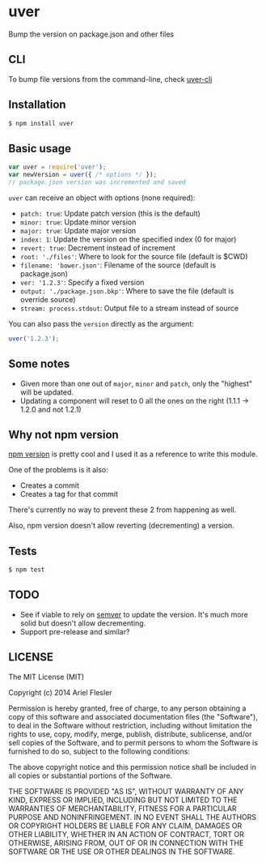 # uver

Bump the version on package.json and other files

## CLI

To bump file versions from the command-line, check [uver-cli](https://github.com/flesler/uver-cli)

## Installation

``` bash
$ npm install uver
```

## Basic usage

```js
var uver = require('uver');
var newVersion = uver({ /* options */ });
// package.json version was incremented and saved
```

`uver` can receive an object with options (none required):
- `patch: true`: Update patch version (this is the default)
- `minor: true`: Update minor version
- `major: true`: Update major version
- `index: 1`: Update the version on the specified index (0 for major)
- `revert: true`: Decrement instead of increment
- `root: './files'`: Where to look for the source file (default is $CWD)
- `filename: 'bower.json'`: Filename of the source (default is package.json)
- `ver: '1.2.3'`: Specify a fixed version
- `output: './package.json.bkp'`: Where to save the file (default is override source)
- `stream: process.stdout`: Output file to a stream instead of source

You can also pass the `version` directly as the argument:
```js
uver('1.2.3');
```

## Some notes

- Given more than one out of `major`, `minor` and `patch`, only the "highest" will be updated.
- Updating a component will reset to 0 all the ones on the right (1.1.1 -> 1.2.0 and not 1.2.1)

## Why not npm version

[npm version](https://www.npmjs.org/doc/cli/npm-version.html) is pretty cool and I used it as a reference to write this module.

One of the problems is it also:
- Creates a commit
- Creates a tag for that commit

There's currently no way to prevent these 2 from happening as well.

Also, npm version doesn't allow reverting (decrementing) a version.

## Tests

``` bash
$ npm test
```

## TODO
- See if viable to rely on [semver](https://github.com/npm/node-semver) to update the version. It's much more solid but doesn't allow decrementing.
- Support pre-release and similar?

## LICENSE

The MIT License (MIT)

Copyright (c) 2014 Ariel Flesler

Permission is hereby granted, free of charge, to any person obtaining a copy
of this software and associated documentation files (the "Software"), to deal
in the Software without restriction, including without limitation the rights
to use, copy, modify, merge, publish, distribute, sublicense, and/or sell
copies of the Software, and to permit persons to whom the Software is
furnished to do so, subject to the following conditions:

The above copyright notice and this permission notice shall be included in all
copies or substantial portions of the Software.

THE SOFTWARE IS PROVIDED "AS IS", WITHOUT WARRANTY OF ANY KIND, EXPRESS OR
IMPLIED, INCLUDING BUT NOT LIMITED TO THE WARRANTIES OF MERCHANTABILITY,
FITNESS FOR A PARTICULAR PURPOSE AND NONINFRINGEMENT. IN NO EVENT SHALL THE
AUTHORS OR COPYRIGHT HOLDERS BE LIABLE FOR ANY CLAIM, DAMAGES OR OTHER
LIABILITY, WHETHER IN AN ACTION OF CONTRACT, TORT OR OTHERWISE, ARISING FROM,
OUT OF OR IN CONNECTION WITH THE SOFTWARE OR THE USE OR OTHER DEALINGS IN THE
SOFTWARE.

